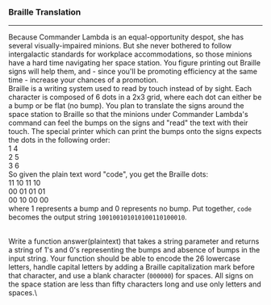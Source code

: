 ### Braille Translation
***
Because Commander Lambda is an equal-opportunity despot, she has several visually-impaired minions. But she never bothered to follow intergalactic standards for workplace 
accommodations, so those minions have a hard time navigating her space station. You figure printing out Braille signs will help them, and - since you'll be promoting efficiency 
at the same time - increase your chances of a promotion.\
Braille is a writing system used to read by touch instead of by sight. Each character is composed of 6 dots in a 2x3 grid, where each dot can either be a bump or be flat (no bump).
You plan to translate the signs around the space station to Braille so that the minions under Commander Lambda's command can feel the bumps on the signs and "read" the text with 
their touch. The special printer which can print the bumps onto the signs expects the dots in the following order:\
  1 4\
  2 5\
  3 6\
So given the plain text word "code", you get the Braille dots:\
  11 10 11 10\
  00 01 01 01\
  00 10 00 00\
where 1 represents a bump and 0 represents no bump.  Put together, `code` becomes the output string `100100101010100110100010`.\
&nbsp;

Write a function answer(plaintext) that takes a string parameter and returns a string of 1's and 0's representing the bumps and absence of bumps in the input string. 
Your function should be able to encode the 26 lowercase letters, handle capital letters by adding a Braille capitalization mark before that character, and use a blank 
character (`000000`) for spaces. All signs on the space station are less than fifty characters long and use only letters and spaces.\
